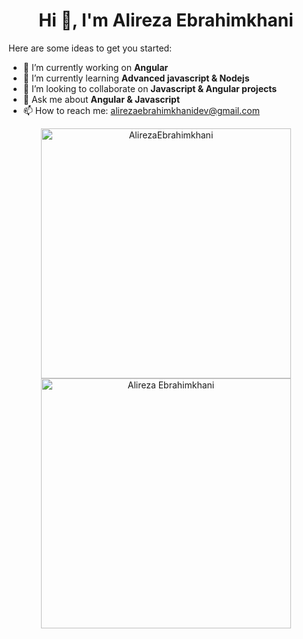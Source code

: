 <h1 align="center">Hi 👋, I'm Alireza Ebrahimkhani</h1>


Here are some ideas to get you started:

- 🔭 I’m currently working on **Angular**
- 🌱 I’m currently learning **Advanced javascript & Nodejs**
- 👯 I’m looking to collaborate on **Javascript & Angular projects**
- 💬 Ask me about **Angular & Javascript**
- 📫 How to reach me: alirezaebrahimkhanidev@gmail.com

<p align="center">
  <img width="400em" src="https://github-readme-stats.vercel.app/api?username=AlirezaEbrahimkhani&include_all_commits=true&show_icons=true&theme=radical" alt="AlirezaEbrahimkhani"/>
  <img width="400em" src="https://github-readme-streak-stats.herokuapp.com/?user=AlirezaEbrahimkhani&theme=radical" alt="Alireza Ebrahimkhani" />
</p>
